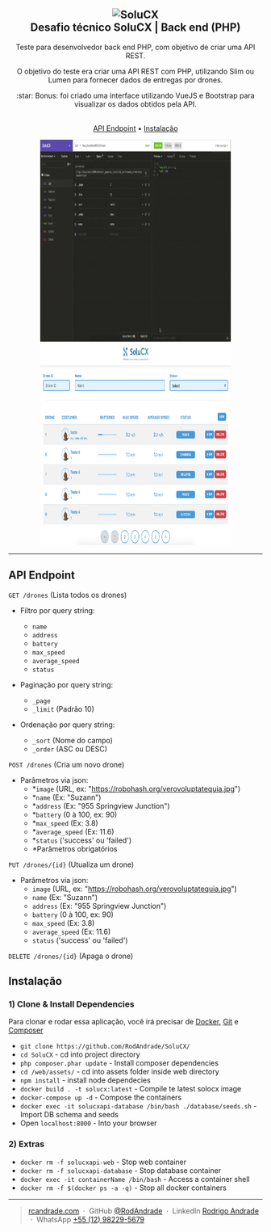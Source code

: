 <h2 align="center">
  <img src="https://solucx.com.br/wp-content/uploads/2020/04/SoluCX-Logotipo-OK-1-Original-azul.png" alt="SoluCX" height="120">
  <br>
  Desafio técnico SoluCX | Back end (PHP)
</h2>

<p align="center">
    Teste para desenvolvedor back end PHP, com objetivo de criar uma API REST.
</p>
<p align="center">
    O objetivo do teste era criar uma API REST com PHP, utilizando Slim ou Lumen para fornecer dados de entregas por drones.
</p>
<p align="center">
    :star: Bonus: foi criado uma interface utilizando VueJS e Bootstrap para visualizar os dados obtidos pela API.
</p>


<p align="center">
  <br>
  <a href="#API-Endpoint">API Endpoint</a> •
  <a href="#Instalação">Instalação</a>
</p>

<p align="center">
  <img width="75%" height="400" src="https://github.com/RodAndrade/SoluCX/blob/master/www/demonstracao.gif?raw=true">
  <br>
  <img width="75%" height="400" src="https://github.com/RodAndrade/SoluCX/blob/master/www/demonstracao.png?raw=true">
  <hr>
</p>

## **API Endpoint**

`GET /drones` (Lista todos os drones)
- Filtro por query string:
    - `name`
    - `address`
    - `battery`
    - `max_speed`
    - `average_speed`
    - `status`
    
- Paginação por query string:
    - `_page`
    - `_limit` (Padrão 10)

- Ordenação por query string:
    - `_sort` (Nome do campo)
    - `_order` (ASC ou DESC)
    
`POST /drones` (Cria um novo drone)
- Parâmetros via json:
    - *`image` (URL, ex: "https://robohash.org/verovoluptatequia.jpg")
    - *`name` (Ex: "Suzann")
    - *`address` (Ex: "955 Springview Junction")
    - *`battery` (0 à 100, ex: 90)
    - *`max_speed` (Ex: 3.8)
    - *`average_speed` (Ex: 11.6)
    - *`status` ('success' ou 'failed')
    - *Parâmetros obrigatórios

`PUT /drones/{id}` (Utualiza um drone)
- Parâmetros via json:
    - `image` (URL, ex: "https://robohash.org/verovoluptatequia.jpg")
    - `name` (Ex: "Suzann")
    - `address` (Ex: "955 Springview Junction")
    - `battery` (0 à 100, ex: 90)
    - `max_speed` (Ex: 3.8)
    - `average_speed` (Ex: 11.6)
    - `status` ('success' ou 'failed')

`DELETE /drones/{id}` (Apaga o drone)
  
## **Instalação**

### 1) Clone & Install Dependencies

Para clonar e rodar essa aplicação, você irá precisar de [Docker](https://docs.docker.com/get-docker/), [Git](https://git-scm.com) e [Composer](https://getcomposer.org/download/)

- `git clone https://github.com/RodAndrade/SoluCX/`
- `cd SoluCX` - cd into project directory
- `php composer.phar update` - Install composer dependencies
- `cd /web/assets/` - cd into assets folder inside web directory
- `npm install` - install node dependecies
- `docker build . -t solucx:latest` - Compile te latest solocx image
- `docker-compose up -d` - Compose the containers
- `docker exec -it solucxapi-database /bin/bash ./database/seeds.sh` - Import DB schema and seeds
- Open `localhost:8000` - Into your browser

### 2) Extras

- `docker rm -f solucxapi-web` - Stop web container
- `docker rm -f solucxapi-database` - Stop database container
- `docker exec -it containerName /bin/bash` - Access a container shell
- `docker rm -f $(docker ps -a -q)` - Stop all docker containers

---

> [rcandrade.com](https://rcandrade.com) &nbsp;&middot;&nbsp;
> GitHub [@RodAndrade](https://github.com/RodAndrade) &nbsp;&middot;&nbsp;
> LinkedIn [Rodrigo Andrade](https://www.linkedin.com/in/rodrigo-andrade-27969bb3/) &nbsp;&middot;&nbsp;
> WhatsApp [+55 (12) 98229-5679](https://wa.me/5512982295679)
